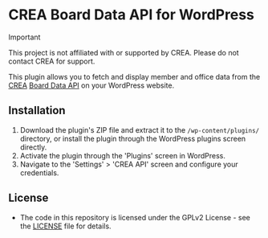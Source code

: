 # CREA Board Data API for WordPress

> [!IMPORTANT]
> This project is not affiliated with or supported by CREA. Please do not contact CREA for support.

This plugin allows you to fetch and display member and office data from the [CREA](https://www.crea.ca) [Board Data API](https://boardapi-docs.realtor.ca/) on your WordPress website.

## Installation

1. Download the plugin's ZIP file and extract it to the `/wp-content/plugins/` directory, or install the plugin through the WordPress plugins screen directly.
2. Activate the plugin through the 'Plugins' screen in WordPress.
3. Navigate to the 'Settings' > 'CREA API' screen and configure your  credentials.

## License
- The code in this repository is licensed under the GPLv2 License - see the [LICENSE](LICENSE) file for details.
